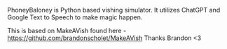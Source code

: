 PhoneyBaloney is Python based vishing simulator. It utilizes ChatGPT and Google Text to Speech to make magic happen.

This is based on MakeAVish found here - https://github.com/brandonscholet/MakeAVish
Thanks Brandon <3
